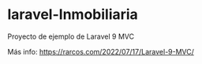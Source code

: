 # laravel-Inmobiliaria
Proyecto de ejemplo de Laravel 9 MVC

Más info: https://rarcos.com/2022/07/17/Laravel-9-MVC/
